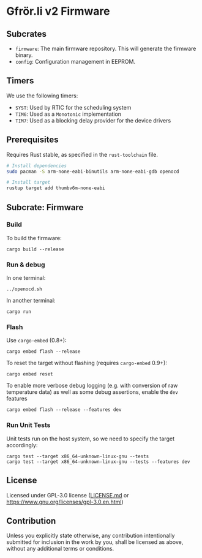 # Gfrör.li v2 Firmware

## Subcrates

- `firmware`: The main firmware repository. This will generate the firmware binary.
- `config`: Configuration management in EEPROM.

## Timers

We use the following timers:

- `SYST`: Used by RTIC for the scheduling system
- `TIM6`: Used as a `Monotonic` implementation
- `TIM7`: Used as a blocking delay provider for the device drivers

## Prerequisites

Requires Rust stable, as specified in the `rust-toolchain` file.

```Bash
# Install dependencies
sudo pacman -S arm-none-eabi-binutils arm-none-eabi-gdb openocd

# Install target
rustup target add thumbv6m-none-eabi
```

## Subcrate: Firmware

### Build

To build the firmware:

    cargo build --release

### Run & debug

In one terminal:

    ../openocd.sh

In another terminal:

    cargo run

### Flash

Use `cargo-embed` (0.8+):

    cargo embed flash --release

To reset the target without flashing (requires `cargo-embed` 0.9+):

    cargo embed reset

To enable more verbose debug logging (e.g. with conversion of raw temperature
data) as well as some debug assertions, enable the `dev` features

    cargo embed flash --release --features dev

### Run Unit Tests

Unit tests run on the host system, so we need to specify the target accordingly:
```
cargo test --target x86_64-unknown-linux-gnu --tests
cargo test --target x86_64-unknown-linux-gnu --tests --features dev
```

## License

Licensed under GPL-3.0 license ([LICENSE.md](LICENSE.md) or
https://www.gnu.org/licenses/gpl-3.0.en.html)

## Contribution

Unless you explicitly state otherwise, any contribution intentionally submitted
for inclusion in the work by you, shall be licensed as above, without any
additional terms or conditions.
